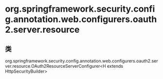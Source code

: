 # org.springframework.security.config.annotation.web.configurers.oauth2.server.resource

## 类

org.springframework.security.config.annotation.web.configurers.oauth2.server.resource.OAuth2ResourceServerConfigurer<H extends HttpSecurityBuilder<H>>




